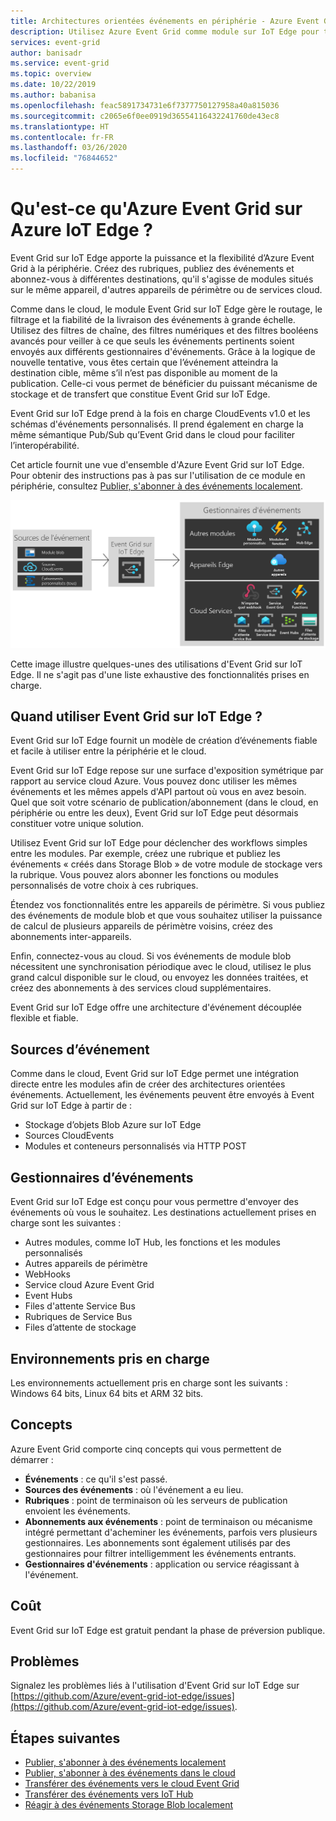 ```yaml
---
title: Architectures orientées événements en périphérie - Azure Event Grid sur IoT Edge
description: Utilisez Azure Event Grid comme module sur IoT Edge pour transférer des événements entre des modules, des appareils de périmètre et le cloud.
services: event-grid
author: banisadr
ms.service: event-grid
ms.topic: overview
ms.date: 10/22/2019
ms.author: babanisa
ms.openlocfilehash: feac5891734731e6f7377750127958a40a815036
ms.sourcegitcommit: c2065e6f0ee0919d36554116432241760de43ec8
ms.translationtype: HT
ms.contentlocale: fr-FR
ms.lasthandoff: 03/26/2020
ms.locfileid: "76844652"
---
```

# <a name="what-is-azure-event-grid-on-azure-iot-edge"></a>Qu'est-ce qu'Azure Event Grid sur Azure IoT Edge ?
Event Grid sur IoT Edge apporte la puissance et la flexibilité d’Azure Event Grid à la périphérie. Créez des rubriques, publiez des événements et abonnez-vous à différentes destinations, qu'il s'agisse de modules situés sur le même appareil, d'autres appareils de périmètre ou de services cloud.

Comme dans le cloud, le module Event Grid sur IoT Edge gère le routage, le filtrage et la fiabilité de la livraison des événements à grande échelle. Utilisez des filtres de chaîne, des filtres numériques et des filtres booléens avancés pour veiller à ce que seuls les événements pertinents soient envoyés aux différents gestionnaires d'événements. Grâce à la logique de nouvelle tentative, vous êtes certain que l’événement atteindra la destination cible, même s’il n’est pas disponible au moment de la publication. Celle-ci vous permet de bénéficier du puissant mécanisme de stockage et de transfert que constitue Event Grid sur IoT Edge.

Event Grid sur IoT Edge prend à la fois en charge CloudEvents v1.0 et les schémas d'événements personnalisés. Il prend également en charge la même sémantique Pub/Sub qu’Event Grid dans le cloud pour faciliter l’interopérabilité.

Cet article fournit une vue d'ensemble d'Azure Event Grid sur IoT Edge. Pour obtenir des instructions pas à pas sur l'utilisation de ce module en périphérie, consultez [Publier, s'abonner à des événements localement](pub-sub-events-webhook-local.md). 

![Modèle Event Grid sur IoT Edge de sources et de gestionnaires](../media/edge-overview/functional-model.png)

Cette image illustre quelques-unes des utilisations d'Event Grid sur IoT Edge. Il ne s'agit pas d'une liste exhaustive des fonctionnalités prises en charge.

## <a name="when-to-use-event-grid-on-iot-edge"></a>Quand utiliser Event Grid sur IoT Edge ?

Event Grid sur IoT Edge fournit un modèle de création d’événements fiable et facile à utiliser entre la périphérie et le cloud.

Event Grid sur IoT Edge repose sur une surface d'exposition symétrique par rapport au service cloud Azure. Vous pouvez donc utiliser les mêmes événements et les mêmes appels d'API partout où vous en avez besoin. Quel que soit votre scénario de publication/abonnement (dans le cloud, en périphérie ou entre les deux), Event Grid sur IoT Edge peut désormais constituer votre unique solution.

Utilisez Event Grid sur IoT Edge pour déclencher des workflows simples entre les modules. Par exemple, créez une rubrique et publiez les événements « créés dans Storage Blob » de votre module de stockage vers la rubrique. Vous pouvez alors abonner les fonctions ou modules personnalisés de votre choix à ces rubriques.

Étendez vos fonctionnalités entre les appareils de périmètre. Si vous publiez des événements de module blob et que vous souhaitez utiliser la puissance de calcul de plusieurs appareils de périmètre voisins, créez des abonnements inter-appareils.

Enfin, connectez-vous au cloud. Si vos événements de module blob nécessitent une synchronisation périodique avec le cloud, utilisez le plus grand calcul disponible sur le cloud, ou envoyez les données traitées, et créez des abonnements à des services cloud supplémentaires.

Event Grid sur IoT Edge offre une architecture d'événement découplée flexible et fiable.

## <a name="event-sources"></a>Sources d’événement

Comme dans le cloud, Event Grid sur IoT Edge permet une intégration directe entre les modules afin de créer des architectures orientées événements. Actuellement, les événements peuvent être envoyés à Event Grid sur IoT Edge à partir de :

* Stockage d’objets Blob Azure sur IoT Edge
* Sources CloudEvents
* Modules et conteneurs personnalisés via HTTP POST

## <a name="event-handlers"></a>Gestionnaires d’événements

Event Grid sur IoT Edge est conçu pour vous permettre d'envoyer des événements où vous le souhaitez. Les destinations actuellement prises en charge sont les suivantes :

* Autres modules, comme IoT Hub, les fonctions et les modules personnalisés
* Autres appareils de périmètre
* WebHooks
* Service cloud Azure Event Grid
* Event Hubs
* Files d'attente Service Bus
* Rubriques de Service Bus
* Files d’attente de stockage

## <a name="supported-environments"></a>Environnements pris en charge
Les environnements actuellement pris en charge sont les suivants : Windows 64 bits, Linux 64 bits et ARM 32 bits.

## <a name="concepts"></a>Concepts

Azure Event Grid comporte cinq concepts qui vous permettent de démarrer :

* **Événements** : ce qu'il s'est passé.
* **Sources des événements** : où l'événement a eu lieu.
* **Rubriques** : point de terminaison où les serveurs de publication envoient les événements.
* **Abonnements aux événements** : point de terminaison ou mécanisme intégré permettant d'acheminer les événements, parfois vers plusieurs gestionnaires. Les abonnements sont également utilisés par des gestionnaires pour filtrer intelligemment les événements entrants.
* **Gestionnaires d'événements** : application ou service réagissant à l'événement.

## <a name="cost"></a>Coût

Event Grid sur IoT Edge est gratuit pendant la phase de préversion publique.

## <a name="issues"></a>Problèmes
Signalez les problèmes liés à l'utilisation d'Event Grid sur IoT Edge sur [https://github.com/Azure/event-grid-iot-edge/issues](https://github.com/Azure/event-grid-iot-edge/issues).

## <a name="next-steps"></a>Étapes suivantes

* [Publier, s'abonner à des événements localement](pub-sub-events-webhook-local.md)
* [Publier, s'abonner à des événements dans le cloud](pub-sub-events-webhook-cloud.md)
* [Transférer des événements vers le cloud Event Grid](forward-events-event-grid-cloud.md)
* [Transférer des événements vers IoT Hub](forward-events-iothub.md)
* [Réagir à des événements Storage Blob localement](react-blob-storage-events-locally.md)